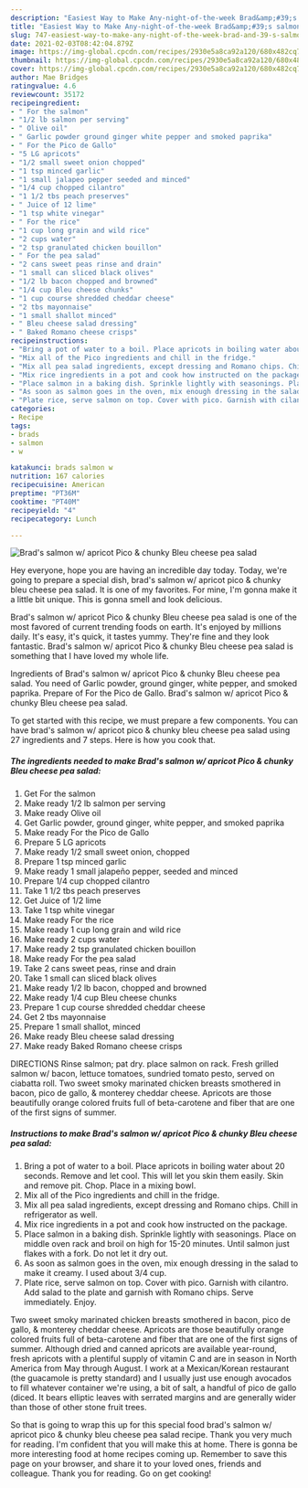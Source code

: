 ```yaml
---
description: "Easiest Way to Make Any-night-of-the-week Brad&amp;#39;s salmon w/ apricot Pico &amp;amp; chunky Bleu cheese pea salad"
title: "Easiest Way to Make Any-night-of-the-week Brad&amp;#39;s salmon w/ apricot Pico &amp;amp; chunky Bleu cheese pea salad"
slug: 747-easiest-way-to-make-any-night-of-the-week-brad-and-39-s-salmon-w-apricot-pico-and-amp-chunky-bleu-cheese-pea-salad
date: 2021-02-03T08:42:04.879Z
image: https://img-global.cpcdn.com/recipes/2930e5a8ca92a120/680x482cq70/brads-salmon-w-apricot-pico-chunky-bleu-cheese-pea-salad-recipe-main-photo.jpg
thumbnail: https://img-global.cpcdn.com/recipes/2930e5a8ca92a120/680x482cq70/brads-salmon-w-apricot-pico-chunky-bleu-cheese-pea-salad-recipe-main-photo.jpg
cover: https://img-global.cpcdn.com/recipes/2930e5a8ca92a120/680x482cq70/brads-salmon-w-apricot-pico-chunky-bleu-cheese-pea-salad-recipe-main-photo.jpg
author: Mae Bridges
ratingvalue: 4.6
reviewcount: 35172
recipeingredient:
- " For the salmon"
- "1/2 lb salmon per serving"
- " Olive oil"
- " Garlic powder ground ginger white pepper and smoked paprika"
- " For the Pico de Gallo"
- "5 LG apricots"
- "1/2 small sweet onion chopped"
- "1 tsp minced garlic"
- "1 small jalapeo pepper seeded and minced"
- "1/4 cup chopped cilantro"
- "1 1/2 tbs peach preserves"
- " Juice of 12 lime"
- "1 tsp white vinegar"
- " For the rice"
- "1 cup long grain and wild rice"
- "2 cups water"
- "2 tsp granulated chicken bouillon"
- " For the pea salad"
- "2 cans sweet peas rinse and drain"
- "1 small can sliced black olives"
- "1/2 lb bacon chopped and browned"
- "1/4 cup Bleu cheese chunks"
- "1 cup course shredded cheddar cheese"
- "2 tbs mayonnaise"
- "1 small shallot minced"
- " Bleu cheese salad dressing"
- " Baked Romano cheese crisps"
recipeinstructions:
- "Bring a pot of water to a boil. Place apricots in boiling water about 20 seconds. Remove and let cool. This will let you skin them easily. Skin and remove pit. Chop. Place in a mixing bowl."
- "Mix all of the Pico ingredients and chill in the fridge."
- "Mix all pea salad ingredients, except dressing and Romano chips. Chill in refrigerator as well."
- "Mix rice ingredients in a pot and cook how instructed on the package."
- "Place salmon in a baking dish. Sprinkle lightly with seasonings. Place on middle oven rack and broil on high for 15-20 minutes. Until salmon just flakes with a fork. Do not let it dry out."
- "As soon as salmon goes in the oven, mix enough dressing in the salad to make it creamy. I used about 3/4 cup."
- "Plate rice, serve salmon on top. Cover with pico. Garnish with cilantro. Add salad to the plate and garnish with Romano chips. Serve immediately. Enjoy."
categories:
- Recipe
tags:
- brads
- salmon
- w

katakunci: brads salmon w 
nutrition: 167 calories
recipecuisine: American
preptime: "PT36M"
cooktime: "PT40M"
recipeyield: "4"
recipecategory: Lunch

---
```



![Brad&#39;s salmon w/ apricot Pico &amp; chunky Bleu cheese pea salad](https://img-global.cpcdn.com/recipes/2930e5a8ca92a120/680x482cq70/brads-salmon-w-apricot-pico-chunky-bleu-cheese-pea-salad-recipe-main-photo.jpg)

Hey everyone, hope you are having an incredible day today. Today, we're going to prepare a special dish, brad&#39;s salmon w/ apricot pico &amp; chunky bleu cheese pea salad. It is one of my favorites. For mine, I'm gonna make it a little bit unique. This is gonna smell and look delicious.

Brad&#39;s salmon w/ apricot Pico &amp; chunky Bleu cheese pea salad is one of the most favored of current trending foods on earth. It's enjoyed by millions daily. It's easy, it's quick, it tastes yummy. They're fine and they look fantastic. Brad&#39;s salmon w/ apricot Pico &amp; chunky Bleu cheese pea salad is something that I have loved my whole life.

Ingredients of Brad&#39;s salmon w/ apricot Pico &amp; chunky Bleu cheese pea salad. You need of Garlic powder, ground ginger, white pepper, and smoked paprika. Prepare of For the Pico de Gallo. Brad&#39;s salmon w/ apricot Pico &amp; chunky Bleu cheese pea salad.


To get started with this recipe, we must prepare a few components. You can have brad&#39;s salmon w/ apricot pico &amp; chunky bleu cheese pea salad using 27 ingredients and 7 steps. Here is how you cook that.

<!--inarticleads1-->

##### The ingredients needed to make Brad&#39;s salmon w/ apricot Pico &amp; chunky Bleu cheese pea salad:

1. Get  For the salmon
1. Make ready 1/2 lb salmon per serving
1. Make ready  Olive oil
1. Get  Garlic powder, ground ginger, white pepper, and smoked paprika
1. Make ready  For the Pico de Gallo
1. Prepare 5 LG apricots
1. Make ready 1/2 small sweet onion, chopped
1. Prepare 1 tsp minced garlic
1. Make ready 1 small jalapeño pepper, seeded and minced
1. Prepare 1/4 cup chopped cilantro
1. Take 1 1/2 tbs peach preserves
1. Get  Juice of 1/2 lime
1. Take 1 tsp white vinegar
1. Make ready  For the rice
1. Make ready 1 cup long grain and wild rice
1. Make ready 2 cups water
1. Make ready 2 tsp granulated chicken bouillon
1. Make ready  For the pea salad
1. Take 2 cans sweet peas, rinse and drain
1. Take 1 small can sliced black olives
1. Make ready 1/2 lb bacon, chopped and browned
1. Make ready 1/4 cup Bleu cheese chunks
1. Prepare 1 cup course shredded cheddar cheese
1. Get 2 tbs mayonnaise
1. Prepare 1 small shallot, minced
1. Make ready  Bleu cheese salad dressing
1. Make ready  Baked Romano cheese crisps


DIRECTIONS Rinse salmon; pat dry. place salmon on rack. Fresh grilled salmon w/ bacon, lettuce tomatoes, sundried tomato pesto, served on ciabatta roll. Two sweet smoky marinated chicken breasts smothered in bacon, pico de gallo, &amp; monterey cheddar cheese. Apricots are those beautifully orange colored fruits full of beta-carotene and fiber that are one of the first signs of summer. 

<!--inarticleads2-->

##### Instructions to make Brad&#39;s salmon w/ apricot Pico &amp; chunky Bleu cheese pea salad:

1. Bring a pot of water to a boil. Place apricots in boiling water about 20 seconds. Remove and let cool. This will let you skin them easily. Skin and remove pit. Chop. Place in a mixing bowl.
1. Mix all of the Pico ingredients and chill in the fridge.
1. Mix all pea salad ingredients, except dressing and Romano chips. Chill in refrigerator as well.
1. Mix rice ingredients in a pot and cook how instructed on the package.
1. Place salmon in a baking dish. Sprinkle lightly with seasonings. Place on middle oven rack and broil on high for 15-20 minutes. Until salmon just flakes with a fork. Do not let it dry out.
1. As soon as salmon goes in the oven, mix enough dressing in the salad to make it creamy. I used about 3/4 cup.
1. Plate rice, serve salmon on top. Cover with pico. Garnish with cilantro. Add salad to the plate and garnish with Romano chips. Serve immediately. Enjoy.


Two sweet smoky marinated chicken breasts smothered in bacon, pico de gallo, &amp; monterey cheddar cheese. Apricots are those beautifully orange colored fruits full of beta-carotene and fiber that are one of the first signs of summer. Although dried and canned apricots are available year-round, fresh apricots with a plentiful supply of vitamin C and are in season in North America from May through August. I work at a Mexican/Korean restaurant (the guacamole is pretty standard) and I usually just use enough avocados to fill whatever container we&#39;re using, a bit of salt, a handful of pico de gallo (diced. It bears elliptic leaves with serrated margins and are generally wider than those of other stone fruit trees. 

So that is going to wrap this up for this special food brad&#39;s salmon w/ apricot pico &amp; chunky bleu cheese pea salad recipe. Thank you very much for reading. I'm confident that you will make this at home. There is gonna be more interesting food at home recipes coming up. Remember to save this page on your browser, and share it to your loved ones, friends and colleague. Thank you for reading. Go on get cooking!
